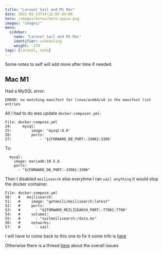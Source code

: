 ```yaml
---
title: "Laravel Sail and M1 Mac"
date: 2021-05-23T14:32:07-04:00
hero: /images/heros/hero-space.png
images: "images/"
menu:
  sidebar:
    name: "Laravel Sail and M1 Mac"
    identifier: scheduling
    weight: -270
tags: [laravel, note]
---
```


Some notes to self will add more after time if needed.

## Mac M1

Had a MySQL error:

```
ERROR: no matching manifest for linux/arm64/v8 in the manifest list entries
```

All I had to do was update `docker-composer.yml`:

```
File: docker-compose.yml
24:     mysql:
25:         image: 'mysql:8.0'
26:         ports:
27:             - '${FORWARD_DB_PORT:-3306}:3306'
```

To:

```
  mysql:
    image: mariadb:10.5.8
    ports:
      - "${FORWARD_DB_PORT:-3306}:3306"
```

Then I disabled `meilisearch` else everytime I ran `sail anything` it would stop the docker container.

```
File: docker-compose.yml
50:   #   meilisearch:
51:   #     image: "getmeili/meilisearch:latest"
52:   #     ports:
53:   #       - "${FORWARD_MEILISEARCH_PORT:-7700}:7700"
54:   #     volumes:
55:   #       - "sailmeilisearch:/data.ms"
56:   #     networks:
57:   #       - sail
```

I will have to come back to this one to fix it some info is [here](https://github.com/meilisearch/MeiliSearch/issues/1195)

Otherwise there is a thread [here](https://github.com/laravel/sail/issues/104) about the overall issues
